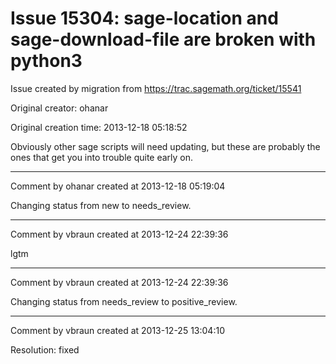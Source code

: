 # Issue 15304: sage-location and sage-download-file are broken with python3

Issue created by migration from https://trac.sagemath.org/ticket/15541

Original creator: ohanar

Original creation time: 2013-12-18 05:18:52

Obviously other sage scripts will need updating, but these are probably the ones that get you into trouble quite early on.


---

Comment by ohanar created at 2013-12-18 05:19:04

Changing status from new to needs_review.


---

Comment by vbraun created at 2013-12-24 22:39:36

lgtm


---

Comment by vbraun created at 2013-12-24 22:39:36

Changing status from needs_review to positive_review.


---

Comment by vbraun created at 2013-12-25 13:04:10

Resolution: fixed

